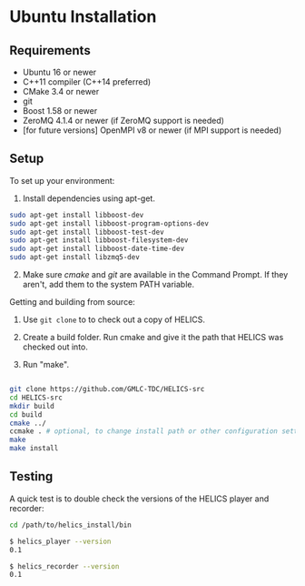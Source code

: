 Ubuntu Installation
===================

Requirements
------------

* Ubuntu 16 or newer
* C++11 compiler (C++14 preferred)
* CMake 3.4 or newer
* git
* Boost 1.58 or newer
* ZeroMQ 4.1.4 or newer (if ZeroMQ support is needed)
* [for future versions] OpenMPI v8 or newer (if MPI support is needed)

Setup
-----

To set up your environment:

1. Install dependencies using apt-get.

```bash
sudo apt-get install libboost-dev
sudo apt-get install libboost-program-options-dev
sudo apt-get install libboost-test-dev
sudo apt-get install libboost-filesystem-dev
sudo apt-get install libboost-date-time-dev
sudo apt-get install libzmq5-dev
```

2. Make sure *cmake* and *git* are available in the Command Prompt. If they aren't, add them to the system PATH variable.

Getting and building from source:

1. Use `git clone` to to check out a copy of HELICS.

2. Create a build folder. Run cmake and give it the path that HELICS was checked out into.

3. Run "make".

```bash

git clone https://github.com/GMLC-TDC/HELICS-src
cd HELICS-src
mkdir build
cd build
cmake ../
ccmake . # optional, to change install path or other configuration settings
make
make install
```

Testing
-------

A quick test is to double check the versions of the HELICS player and recorder:

```bash
cd /path/to/helics_install/bin

$ helics_player --version
0.1

$ helics_recorder --version
0.1
```

